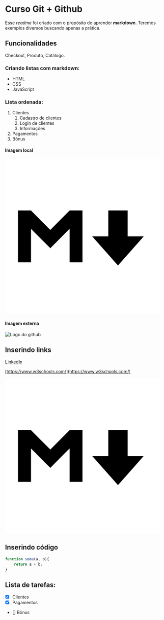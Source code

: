 # Curso Git + Github 

Esse *readme* foi criado com o propósito de aprender **markdown.**
Teremos exemplos diversos buscando apenas a prática.

## Funcionalidades

Checkout, Produto, Catálogo.

### Criando listas com markdown:

* HTML
* CSS
* JavaScript

### Lista ordenada:

1. Clientes
    1. Cadastro de clientes
    2. Login de clientes
    3. Informações
2. Pagamentos
3. Bônus

#### Imagem local

![Logo markdown](img/logomarkdown.png)

#### Imagem externa

![Logo do github](https://github.githubassets.com/images/modules/logos_page/GitHub-Mark.png)

## Inserindo links

[LinkedIn](https://www.linkedin.com/in/renanstefani/)

[https://www.w3schools.com/](https://www.w3schools.com/)

[![Logo markdown](img/logomarkdown.png)](https://github.com/renanstefani)

## Inserindo código

```javascript
function soma(a, b){
    return a + b;
}
```

## Lista de tarefas:

- [x] Clientes
- [x] Pagamentos
- [] Bônus
